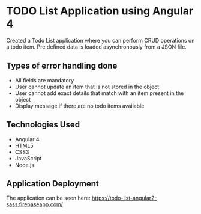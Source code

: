 # TODO List Application using Angular 4

Created a Todo List application where you can perform CRUD operations on a todo item. Pre defined data is loaded asynchronously from a JSON file.

## Types of error handling done

- All fields are mandatory
- User cannot update an item that is not stored in the object
- User cannot add exact details that match with an item present in the object
- Display message if there are no todo items available

## Technologies Used

- Angular 4
- HTML5
- CSS3
- JavaScript
- Node.js

## Application Deployment

The application can be seen here: https://todo-list-angular2-sass.firebaseapp.com/